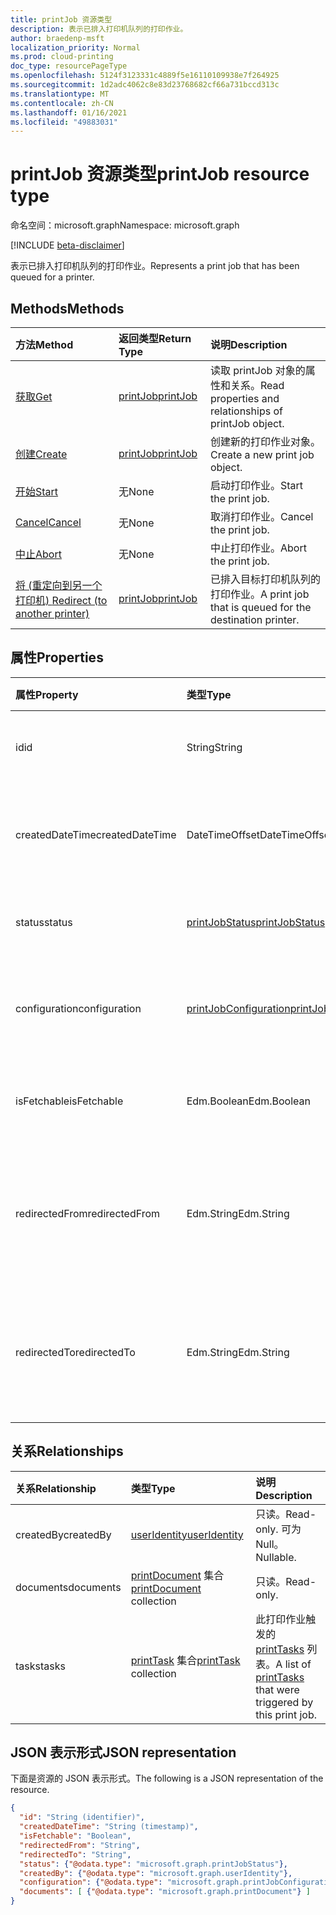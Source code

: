 ```yaml
---
title: printJob 资源类型
description: 表示已排入打印机队列的打印作业。
author: braedenp-msft
localization_priority: Normal
ms.prod: cloud-printing
doc_type: resourcePageType
ms.openlocfilehash: 5124f3123331c4889f5e16110109938e7f264925
ms.sourcegitcommit: 1d2adc4062c8e83d23768682cf66a731bccd313c
ms.translationtype: MT
ms.contentlocale: zh-CN
ms.lasthandoff: 01/16/2021
ms.locfileid: "49883031"
---
```

# <a name="printjob-resource-type"></a><span data-ttu-id="d83f9-103">printJob 资源类型</span><span class="sxs-lookup"><span data-stu-id="d83f9-103">printJob resource type</span></span>

<span data-ttu-id="d83f9-104">命名空间：microsoft.graph</span><span class="sxs-lookup"><span data-stu-id="d83f9-104">Namespace: microsoft.graph</span></span>

[!INCLUDE [beta-disclaimer](../../includes/beta-disclaimer.md)]

<span data-ttu-id="d83f9-105">表示已排入打印机队列的打印作业。</span><span class="sxs-lookup"><span data-stu-id="d83f9-105">Represents a print job that has been queued for a printer.</span></span>

## <a name="methods"></a><span data-ttu-id="d83f9-106">Methods</span><span class="sxs-lookup"><span data-stu-id="d83f9-106">Methods</span></span>

| <span data-ttu-id="d83f9-107">方法</span><span class="sxs-lookup"><span data-stu-id="d83f9-107">Method</span></span>       | <span data-ttu-id="d83f9-108">返回类型</span><span class="sxs-lookup"><span data-stu-id="d83f9-108">Return Type</span></span> | <span data-ttu-id="d83f9-109">说明</span><span class="sxs-lookup"><span data-stu-id="d83f9-109">Description</span></span> |
|:-------------|:------------|:------------|
| [<span data-ttu-id="d83f9-110">获取</span><span class="sxs-lookup"><span data-stu-id="d83f9-110">Get</span></span>](../api/printjob-get.md) | [<span data-ttu-id="d83f9-111">printJob</span><span class="sxs-lookup"><span data-stu-id="d83f9-111">printJob</span></span>](printjob.md) | <span data-ttu-id="d83f9-112">读取 printJob 对象的属性和关系。</span><span class="sxs-lookup"><span data-stu-id="d83f9-112">Read properties and relationships of printJob object.</span></span> |
| [<span data-ttu-id="d83f9-113">创建</span><span class="sxs-lookup"><span data-stu-id="d83f9-113">Create</span></span>](../api/printer-post-jobs.md) | [<span data-ttu-id="d83f9-114">printJob</span><span class="sxs-lookup"><span data-stu-id="d83f9-114">printJob</span></span>](printjob.md) | <span data-ttu-id="d83f9-115">创建新的打印作业对象。</span><span class="sxs-lookup"><span data-stu-id="d83f9-115">Create a new print job object.</span></span> |
| [<span data-ttu-id="d83f9-116">开始</span><span class="sxs-lookup"><span data-stu-id="d83f9-116">Start</span></span>](../api/printjob-start.md)|<span data-ttu-id="d83f9-117">无</span><span class="sxs-lookup"><span data-stu-id="d83f9-117">None</span></span>|<span data-ttu-id="d83f9-118">启动打印作业。</span><span class="sxs-lookup"><span data-stu-id="d83f9-118">Start the print job.</span></span>|
| [<span data-ttu-id="d83f9-119">Cancel</span><span class="sxs-lookup"><span data-stu-id="d83f9-119">Cancel</span></span>](../api/printjob-cancel.md)|<span data-ttu-id="d83f9-120">无</span><span class="sxs-lookup"><span data-stu-id="d83f9-120">None</span></span>|<span data-ttu-id="d83f9-121">取消打印作业。</span><span class="sxs-lookup"><span data-stu-id="d83f9-121">Cancel the print job.</span></span>|
| [<span data-ttu-id="d83f9-122">中止</span><span class="sxs-lookup"><span data-stu-id="d83f9-122">Abort</span></span>](../api/printjob-abort.md)|<span data-ttu-id="d83f9-123">无</span><span class="sxs-lookup"><span data-stu-id="d83f9-123">None</span></span>|<span data-ttu-id="d83f9-124">中止打印作业。</span><span class="sxs-lookup"><span data-stu-id="d83f9-124">Abort the print job.</span></span>|
| [<span data-ttu-id="d83f9-125">将 (重定向到另一个打印机) </span><span class="sxs-lookup"><span data-stu-id="d83f9-125">Redirect (to another printer)</span></span>](../api/printjob-redirect.md) | [<span data-ttu-id="d83f9-126">printJob</span><span class="sxs-lookup"><span data-stu-id="d83f9-126">printJob</span></span>](printjob.md) | <span data-ttu-id="d83f9-127">已排入目标打印机队列的打印作业。</span><span class="sxs-lookup"><span data-stu-id="d83f9-127">A print job that is queued for the destination printer.</span></span> |

## <a name="properties"></a><span data-ttu-id="d83f9-128">属性</span><span class="sxs-lookup"><span data-stu-id="d83f9-128">Properties</span></span>
| <span data-ttu-id="d83f9-129">属性</span><span class="sxs-lookup"><span data-stu-id="d83f9-129">Property</span></span>     | <span data-ttu-id="d83f9-130">类型</span><span class="sxs-lookup"><span data-stu-id="d83f9-130">Type</span></span>        | <span data-ttu-id="d83f9-131">说明</span><span class="sxs-lookup"><span data-stu-id="d83f9-131">Description</span></span> |
|:-------------|:------------|:------------|
|<span data-ttu-id="d83f9-132">id</span><span class="sxs-lookup"><span data-stu-id="d83f9-132">id</span></span>|<span data-ttu-id="d83f9-133">String</span><span class="sxs-lookup"><span data-stu-id="d83f9-133">String</span></span>|<span data-ttu-id="d83f9-134">打印机的 GUID。</span><span class="sxs-lookup"><span data-stu-id="d83f9-134">The printer's GUID.</span></span> <span data-ttu-id="d83f9-135">只读。</span><span class="sxs-lookup"><span data-stu-id="d83f9-135">Read-only.</span></span>|
|<span data-ttu-id="d83f9-136">createdDateTime</span><span class="sxs-lookup"><span data-stu-id="d83f9-136">createdDateTime</span></span>|<span data-ttu-id="d83f9-137">DateTimeOffset</span><span class="sxs-lookup"><span data-stu-id="d83f9-137">DateTimeOffset</span></span>|<span data-ttu-id="d83f9-138">创建作业时的日期时间Offset。</span><span class="sxs-lookup"><span data-stu-id="d83f9-138">The DateTimeOffset when the job was created.</span></span> <span data-ttu-id="d83f9-139">只读。</span><span class="sxs-lookup"><span data-stu-id="d83f9-139">Read-only.</span></span>|
|<span data-ttu-id="d83f9-140">status</span><span class="sxs-lookup"><span data-stu-id="d83f9-140">status</span></span>|[<span data-ttu-id="d83f9-141">printJobStatus</span><span class="sxs-lookup"><span data-stu-id="d83f9-141">printJobStatus</span></span>](printjobstatus.md)|<span data-ttu-id="d83f9-142">打印作业的状态。</span><span class="sxs-lookup"><span data-stu-id="d83f9-142">The status of the print job.</span></span> <span data-ttu-id="d83f9-143">只读。</span><span class="sxs-lookup"><span data-stu-id="d83f9-143">Read-only.</span></span>|
|<span data-ttu-id="d83f9-144">configuration</span><span class="sxs-lookup"><span data-stu-id="d83f9-144">configuration</span></span>|[<span data-ttu-id="d83f9-145">printJobConfiguration</span><span class="sxs-lookup"><span data-stu-id="d83f9-145">printJobConfiguration</span></span>](printJobConfiguration.md)|<span data-ttu-id="d83f9-146">打印机用于打印作业的一组设置。</span><span class="sxs-lookup"><span data-stu-id="d83f9-146">A group of settings that a printer should use to print a job.</span></span>|
|<span data-ttu-id="d83f9-147">isFetchable</span><span class="sxs-lookup"><span data-stu-id="d83f9-147">isFetchable</span></span>|<span data-ttu-id="d83f9-148">Edm.Boolean</span><span class="sxs-lookup"><span data-stu-id="d83f9-148">Edm.Boolean</span></span>|<span data-ttu-id="d83f9-149">如果为 true，则打印机可以提取文档。</span><span class="sxs-lookup"><span data-stu-id="d83f9-149">If true, document can be fetched by printer.</span></span>|
|<span data-ttu-id="d83f9-150">redirectedFrom</span><span class="sxs-lookup"><span data-stu-id="d83f9-150">redirectedFrom</span></span>|<span data-ttu-id="d83f9-151">Edm.String</span><span class="sxs-lookup"><span data-stu-id="d83f9-151">Edm.String</span></span>|<span data-ttu-id="d83f9-152">包含源作业 URL（如果作业已从另一台打印机重定向）。</span><span class="sxs-lookup"><span data-stu-id="d83f9-152">Contains the source job URL, if the job has been redirected from another printer.</span></span>|
|<span data-ttu-id="d83f9-153">redirectedTo</span><span class="sxs-lookup"><span data-stu-id="d83f9-153">redirectedTo</span></span>|<span data-ttu-id="d83f9-154">Edm.String</span><span class="sxs-lookup"><span data-stu-id="d83f9-154">Edm.String</span></span>|<span data-ttu-id="d83f9-155">包含目标作业 URL（如果作业已重定向到其他打印机）。</span><span class="sxs-lookup"><span data-stu-id="d83f9-155">Contains the destination job URL, if the job has been redirected to another printer.</span></span>|

## <a name="relationships"></a><span data-ttu-id="d83f9-156">关系</span><span class="sxs-lookup"><span data-stu-id="d83f9-156">Relationships</span></span>
| <span data-ttu-id="d83f9-157">关系</span><span class="sxs-lookup"><span data-stu-id="d83f9-157">Relationship</span></span> | <span data-ttu-id="d83f9-158">类型</span><span class="sxs-lookup"><span data-stu-id="d83f9-158">Type</span></span>        | <span data-ttu-id="d83f9-159">说明</span><span class="sxs-lookup"><span data-stu-id="d83f9-159">Description</span></span> |
|:-------------|:------------|:------------|
|<span data-ttu-id="d83f9-160">createdBy</span><span class="sxs-lookup"><span data-stu-id="d83f9-160">createdBy</span></span>|[<span data-ttu-id="d83f9-161">userIdentity</span><span class="sxs-lookup"><span data-stu-id="d83f9-161">userIdentity</span></span>](useridentity.md)| <span data-ttu-id="d83f9-162">只读。</span><span class="sxs-lookup"><span data-stu-id="d83f9-162">Read-only.</span></span> <span data-ttu-id="d83f9-163">可为 Null。</span><span class="sxs-lookup"><span data-stu-id="d83f9-163">Nullable.</span></span>|
|<span data-ttu-id="d83f9-164">documents</span><span class="sxs-lookup"><span data-stu-id="d83f9-164">documents</span></span>|<span data-ttu-id="d83f9-165">[printDocument](printdocument.md) 集合</span><span class="sxs-lookup"><span data-stu-id="d83f9-165">[printDocument](printdocument.md) collection</span></span>| <span data-ttu-id="d83f9-166">只读。</span><span class="sxs-lookup"><span data-stu-id="d83f9-166">Read-only.</span></span>|
|<span data-ttu-id="d83f9-167">tasks</span><span class="sxs-lookup"><span data-stu-id="d83f9-167">tasks</span></span>|<span data-ttu-id="d83f9-168">[printTask](printtask.md) 集合</span><span class="sxs-lookup"><span data-stu-id="d83f9-168">[printTask](printtask.md) collection</span></span>|<span data-ttu-id="d83f9-169">此打印作业触发的 [printTasks](printtask.md) 列表。</span><span class="sxs-lookup"><span data-stu-id="d83f9-169">A list of [printTasks](printtask.md) that were triggered by this print job.</span></span>|

## <a name="json-representation"></a><span data-ttu-id="d83f9-170">JSON 表示形式</span><span class="sxs-lookup"><span data-stu-id="d83f9-170">JSON representation</span></span>

<span data-ttu-id="d83f9-171">下面是资源的 JSON 表示形式。</span><span class="sxs-lookup"><span data-stu-id="d83f9-171">The following is a JSON representation of the resource.</span></span>

<!-- {
  "blockType": "resource",
  "optionalProperties": [

  ],
  "@odata.type": "microsoft.graph.printJob",
  "keyProperty": "id",
  "baseType":"microsoft.graph.entity"
}-->

```json
{
  "id": "String (identifier)",
  "createdDateTime": "String (timestamp)",
  "isFetchable": "Boolean",
  "redirectedFrom": "String",
  "redirectedTo": "String",
  "status": {"@odata.type": "microsoft.graph.printJobStatus"},
  "createdBy": {"@odata.type": "microsoft.graph.userIdentity"},
  "configuration": {"@odata.type": "microsoft.graph.printJobConfiguration"},
  "documents": [ {"@odata.type": "microsoft.graph.printDocument"} ]
}
```

<!-- uuid: 8fcb5dbc-d5aa-4681-8e31-b001d5168d79
2015-10-25 14:57:30 UTC -->
<!-- {
  "type": "#page.annotation",
  "description": "printJob resource",
  "keywords": "",
  "section": "documentation",
  "tocPath": ""
}-->

